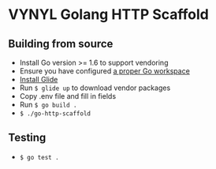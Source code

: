 # VYNYL Golang HTTP Scaffold

## Building from source

* Install Go version >= 1.6 to support vendoring
* Ensure you have configured [a proper Go workspace](https://golang.org/doc/code.html#Organization)
* [Install Glide](https://github.com/Masterminds/glide)
* Run `$ glide up` to download vendor packages
* Copy .env file and fill in fields
* Run `$ go build .`
* `$ ./go-http-scaffold`

## Testing

* `$ go test .`